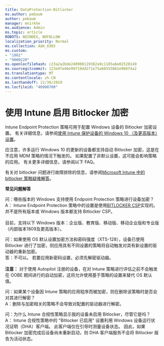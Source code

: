 ```yaml
---
title: DataProtection-Bitlocker
ms.author: pebaum
author: pebaum
manager: mnirkhe
ms.audience: Admin
ms.topic: article
ROBOTS: NOINDEX, NOFOLLOW
localization_priority: Normal
ms.collection: Adm_O365
ms.custom:
- "1802"
- "9000220"
ms.openlocfilehash: c23a2a2bde240900119382a9c1185a6e02520149
ms.sourcegitcommit: 123e9fe46e99719dd271e75a66555861e968f4a2
ms.translationtype: MT
ms.contentlocale: zh-CN
ms.lasthandoff: 12/30/2019
ms.locfileid: "40908700"
---
```

# <a name="enabling-bitlocker-encryption-with-intune"></a>使用 Intune 启用 Bitlocker 加密

 Intune Endpoint Protection 策略可用于配置 Windows 设备的 Bitlocker 加密设置。 有关详细信息，请参阅[使用 Intune 保护设备的 Windows 10 （及更高版本）设置](https://docs.microsoft.com/intune/endpoint-protection-windows-10#windows-encryption)。
 
应注意，许多运行 Windows 10 的更新的设备都支持自动 Bitlocker 加密，这是在不应用 MDM 策略的情况下触发的。 如果配置了非默认设置，这可能会影响策略的应用。 有关更多详细信息，请参阅以下 FAQ。
 
有关对 bitlocker 问题进行故障排除的信息，请参阅[Microsoft Intune 中的 bitlocker 策略疑难解答](https://docs.microsoft.com/intune/protect/troubleshoot-bitlocker-policies)。
 
 
**常见问题解答**

 问：哪些版本的 Windows 支持使用 Endpoint Protection 策略进行设备加密？<br>
 A： Intune Endpoint Protection 策略中的设置是使用[BITLOCKER CSP](https://docs.microsoft.com/windows/client-management/mdm/bitlocker-csp)实现的。 并不是所有版本或 Windows 版本都支持 Bitlocker CSP。 <br><br>
      目前，支持以下 Windows 版本：企业版、教育版、移动版、移动企业版和专业版（内部版本1809及更高版本）。
 
问：如果使用 OS 默认设置加密方法和密码强度（XTS-128），设备已使用 Bitlocker 进行了加密，则应用具有不同设置的策略将自动触发对具有新设置的驱动器的重新加密。<br>
答：不可以。 若要应用新密码设置，必须先解密驱动器。<br><br>
**注意：** 对于使用 Autopilot 注册的设备，在对 Intune 策略进行评估之前不会触发在 OOBE 期间进行的自动加密，这将允许使用基于策略的设置来替代 OS 默认值。
 
问：如果某个设备因 Intune 策略的应用程序而被加密，则在删除该策略时是否会对其进行解密？<br>
A：删除与加密相关的策略不会导致对配置的驱动器进行解密。
 
问：为什么 Intune 合规性策略显示我的设备未启用 Bitlocker，尽管它是吗？<br>
A： Intune 合规性策略中的 "Bitlocker 已启用" 设置利用 Windows 设备运行状况证明（DHA）客户端。 此客户端仅在引导时测量设备状态。 因此，如果 Bitlocker 加密完成后设备尚未重新启动，则 DHA 客户端服务不会将 Bitlocker 报告为活动状态。
 
 